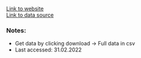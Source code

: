 [Link to website](https://data.unicef.org/)  
[Link to data source](https://data.unicef.org/resources/data_explorer/unicef_f/?ag=UNICEF&df=GLOBAL_DATAFLOW&ver=1.0&dq=UKR...&startPeriod=1970&endPeriod=2020)

### Notes:
 - Get data by clicking download -> Full data in csv
 - Last accessed: 31.02.2022
 